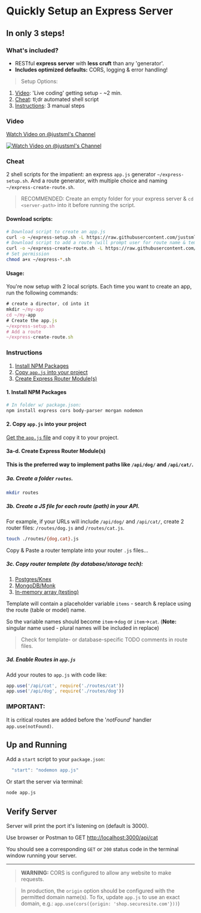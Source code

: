 # Quickly Setup an Express Server
## In only 3 steps!

### What's included?

* RESTful **express server** with **less cruft** than any 'generator'.
* **Includes optimized defaults:** CORS, logging & error handling!

> Setup Options:

1. [Video](#video): 'Live coding' getting setup - ~2 min.
1. [Cheat](#cheat): tl;dr automated shell script
1. [Instructions](#instructions): 3 manual steps

### Video

[Watch Video on @justsml's Channel](https://www.youtube.com/watch?v=3pMLGK_EKxE)

[![Watch Video on @justsml's Channel](https://img.youtube.com/vi/3pMLGK_EKxE/0.jpg)](https://www.youtube.com/watch?v=3pMLGK_EKxE)

### Cheat

2 shell scripts for the impatient: an express `app.js` generator `~/express-setup.sh`. And a route generator, with multiple choice and naming `~/express-create-route.sh`.

> RECOMMENDED: Create an empty folder for your express server & `cd <server-path>` into it before running the script.

#### Download scripts:

```sh
# Download script to create an app.js
curl -o ~/express-setup.sh -L https://raw.githubusercontent.com/justsml/guides/master/express/setup-guide/scripts/express-setup.sh
# Download script to add a route (will prompt user for route name & template type)
curl -o ~/express-create-route.sh -L https://raw.githubusercontent.com/justsml/guides/master/express/setup-guide/scripts/express-create-route.sh
# Set permission
chmod a+x ~/express-*.sh
```

#### Usage:

You're now setup with 2 local scripts. Each time you want to create an app, run the following commands:

```js
# create a director, cd into it
mkdir ~/my-app
cd ~/my-app
# Create the app.js
~/express-setup.sh
# Add a route
~/express-create-route.sh
```

### Instructions

1. [Install NPM Packages](#1-install-npm-packages)
2. [Copy `app.js` into your project](#2-copy-appjs-into-your-project)
3. [Create Express Router Module\(s\)](#3a-d-create-express-router-modules)


#### 1. Install NPM Packages

```sh
# In folder w/ package.json:
npm install express cors body-parser morgan nodemon
```

#### 2. Copy `app.js` into your project

[Get the `app.js` file](./app.js) and copy it to your project.

#### 3a-d. Create Express Router Module(s)

**This is the preferred way to implement paths like `/api/dog/` and `/api/cat/`.**

##### 3a. Create a folder `routes`.

```sh
mkdir routes
```

##### 3b. Create a JS file for each route (path) in your API.

For example, if your URLs will include `/api/dog/` and `/api/cat/`, create 2 router files: `/routes/dog.js` and `/routes/cat.js`.

```sh
touch ./routes/{dog,cat}.js
```

Copy & Paste a router template into your router `.js` files...

##### 3c. Copy router template (by database/storage tech):

1. [Postgres/Knex](./routes/rest-with-knex.js)
1. [MongoDB/Monk](./routes/rest-mongodb-with-monk.js)
1. [In-memory array (testing)](./routes/rest-arrays-template.js)

Template will contain a placeholder variable `items` - search & replace using the route (table or model) name.

So the variable names should become `item`->`dog` or `item`->`cat`. (**Note:** singular name used - plural names will be included in replace)


> Check for template- or database-specific TODO comments in route files.

##### 3d. Enable Routes in `app.js`

Add your routes to `app.js` with code like:

```js
app.use('/api/cat', require('./routes/cat'))
app.use('/api/dog', require('./routes/dog'))
```


### IMPORTANT:

It is critical routes are added before the '*notFound*' handler `app.use(notFound)`.


## Up and Running

Add a `start` script to your `package.json`:

```js
  "start": "nodemon app.js"
```

Or start the server via terminal:

```sh
node app.js
```

## Verify Server

Server will print the port it's listening on (default is 3000).

Use browser or Postman to GET [http://localhost:3000/api/cat](http://localhost:3000/api/cat)

You should see a corresponding `GET` or `200` status code in the terminal window running your server.


----------
> **WARNING:** CORS is configured to allow any website to make requests.

> In production, the `origin` option should be configured with the permitted domain name(s). To fix, update `app.js` to use an exact domain, e.g.: `app.use(cors({origin: 'shop.securesite.com'}))`)

